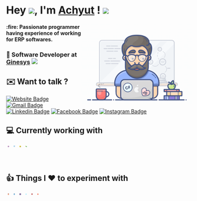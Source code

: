 # Hey <img src="https://media.giphy.com/media/hvRJCLFzcasrR4ia7z/giphy.gif" width="40px">, I'm <a href="https://achyutghosh.github.io/">Achyut</a> ! <img src="https://media.giphy.com/media/12oufCB0MyZ1Go/giphy.gif" width="50">
<img align='right' src="https://github.com/achyutghosh/achyutghosh/blob/master/gifs/people-at-work.gif" width="300">
<h4>:fire: Passionate programmer having experience of working for ERP softwares.</h4>
<h3>💼 Software Developer at <a href="https://www.ginesys.in/">Ginesys</a> <img src="https://media.giphy.com/media/WUlplcMpOCEmTGBtBW/giphy.gif" width="30"></h3>

## :envelope: Want to talk ?
[![Website Badge](https://img.shields.io/badge/Website-0A79DF?style=flat-square&logo=google-chrome&logoColor=white)](https://achyutghosh.github.io/)
[![Gmail Badge](https://img.shields.io/badge/-achyutghosh06@gmail.com-c14438?style=flat-square&logo=Gmail&logoColor=white&link=mailto:achyutghosh06@gmail.com)](mailto:achyutghosh06@gmail.com)
[![Linkedin Badge](https://img.shields.io/badge/-LinkedIn-0e76a8?style=flat-square&logo=Linkedin&logoColor=white)](https://www.linkedin.com/in/achyutghosh24/)
[![Facebook Badge](https://img.shields.io/badge/-Facebook-3b5998?style=flat-square&logo=Facebook&logoColor=white)](https://www.facebook.com/achyut06)
[![Instagram Badge](https://img.shields.io/badge/-Instagram-e4405f?style=flat-square&logo=Instagram&logoColor=white)](https://instagram.com/me_achyut/)

## :computer: Currently working with 
<p>
  <img src="https://github.com/achyutghosh/achyutghosh/blob/master/icons/cSharp.svg" alt="cSharp" style="vertical-align:top; margin:4px; width:4px; height:4px">
  <img src="https://github.com/achyutghosh/achyutghosh/blob/master/icons/dotnet.svg" alt="dotnet" style="vertical-align:top; margin:4px; width:4px; height:4px">
  <img src="https://github.com/achyutghosh/achyutghosh/blob/master/icons/javascript.svg" alt="javascript" style="vertical-align:top; margin:4px; width:4px; height:4px">
  <img src="https://github.com/achyutghosh/achyutghosh/blob/master/icons/sencha.svg" alt="sencha" style="vertical-align:top; margin:4px; width:4px; height:4px">
</p>
<br>

## :thumbsup: Things I :heart: to experiment with
<p>
  <img src="https://github.com/achyutghosh/achyutghosh/blob/master/icons/html5.svg" alt="html" style="vertical-align:top; margin:4px; width:4px; height:4px">
  <img src="https://github.com/achyutghosh/achyutghosh/blob/master/icons/css.svg" alt="css" style="vertical-align:top; margin:4px; width:4px; height:4px">
  <img src="https://github.com/achyutghosh/achyutghosh/blob/master/icons/bootstrap.svg" alt="bootstrap" style="vertical-align:top; margin:4px; width:4px; height:4px">
  <img src="https://github.com/achyutghosh/achyutghosh/blob/master/icons/reactjs.svg" alt="react" style="vertical-align:top; margin:4px; width:4px; height:4px">
  <img src="https://github.com/achyutghosh/achyutghosh/blob/master/icons/angular.svg" alt="angular" style="vertical-align:top; margin:4px; width:4px; height:4px">
  <img src="https://github.com/achyutghosh/achyutghosh/blob/master/icons/git.svg" alt="git" style="vertical-align:top; margin:4px; width:4px; height:4px">
</p>
<br>
